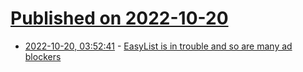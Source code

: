 # [Published on 2022-10-20](index.md)

* [2022-10-20, 03:52:41](https://lobste.rs/s/xat33i/easylist_is_trouble_so_are_many_ad) - [EasyList is in trouble and so are many ad blockers](https://adguard.com/en/blog/easylist-filter-problem-help.html)

